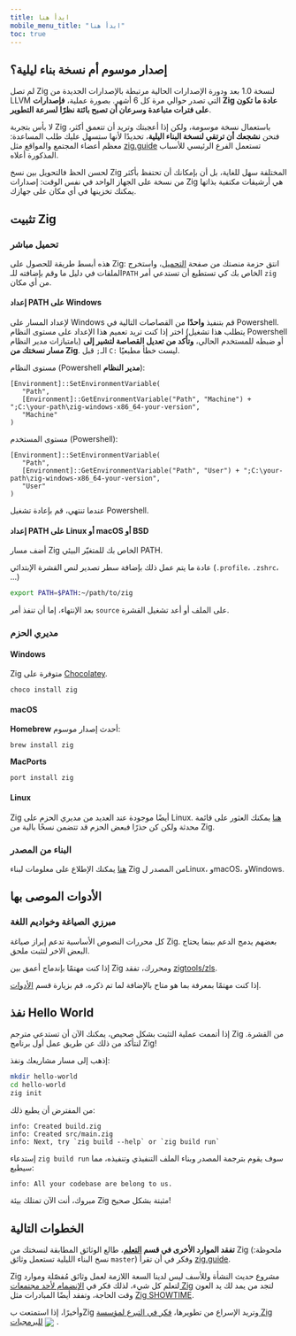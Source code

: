 ```yaml
---
title: ابدأ هنا
mobile_menu_title: "ابدأ هنا"
toc: true
---
```


## إصدار موسوم أم نسخة بناء ليلية؟
لم تصل Zig لنسخة 1.0 بعد ودورة الإصدارات الحالية مرتبطة بالإصدارات الجديدة من LLVM التي تصدر حوالي مرة كل 6 أشهر.
بصورة عملية، **فإصدارات Zig عادة ما تكون على فترات متباعدة وسرعان أن تصبح بائتة نظرًا لسرعة التطوير**.

لا بأس بتجربة Zig باستعمال نسخة موسومة، ولكن إذا أعجبتك وتريد أن تتعمق أكثر، فنحن **نشجعك أن ترتقي لنسخة البناء اليلية**، تحديدًا لأنها ستسهل عليك طلب المساعدة: معظم أعضاء المجتمع والمواقع مثل [zig.guide](https://zig.guide) تستعمل الفرع الرئيسي للأسباب المذكورة أعلاه.

لحسن الحظ فالتحويل بين نسخ Zig المختلفة سهل للغاية، بل أن بإمكانك أن تحتفظ بأكثر من نسخة على الجهاز الواحد في نفس الوقت: إصدارات Zig هي أرشيفات مكتفية بذاتها يمكنك تخزينها في أي مكان على جهازك.


## تثبيت Zig
### تحميل مباشر
هذه أبسط طريقة للحصول على Zig: انتق حزمة منصتك من صفحة [التحميل](/download)، واستخرج الملفات في دليل ما وقم بإضافته للـ`PATH` الخاص بك كي تستطيع أن تستدعي أمر `zig` من أي مكان.

#### إعداد PATH على Windows
لإعداد المسار على Windows قم بتنفيذ **واحدًا** من القصاصات التالية في Powershell.
اختر إذا كنت تريد تعميم هذا الإعداد على مستوى النظام (يتطلب هذا تشغيل Powershell بامتيازات مدير النظام) أو ضبطه للمستخدم الحالي، **وتأكد من تعديل القصاصة لتشير إلى مسار نسختك من Zig**.
الـ`;` قبل `C:` ليست خطأ مطبعيًا.

مستوى النظام (Powershell **مدير النظام**):
```
[Environment]::SetEnvironmentVariable(
   "Path",
   [Environment]::GetEnvironmentVariable("Path", "Machine") + ";C:\your-path\zig-windows-x86_64-your-version",
   "Machine"
)
```

مستوى المستخدم (Powershell):
```
[Environment]::SetEnvironmentVariable(
   "Path",
   [Environment]::GetEnvironmentVariable("Path", "User") + ";C:\your-path\zig-windows-x86_64-your-version",
   "User"
)
```
عندما تنتهي، قم بإعادة تشغيل Powershell.

#### إعداد PATH على Linux أو macOS أو BSD
أضف مسار Zig الخاص بك للمتغيّر البيئي PATH.

عادة ما يتم عمل ذلك بإضافة سطر تصدير لنص القشرة الإبتدائي (`.profile`، `.zshrc`، ...)
```bash
export PATH=$PATH:~/path/to/zig
```
بعد الإنتهاء، إما أن تنفذ أمر `source` على الملف أو أعد تشغيل القشرة.




### مديري الحزم
#### Windows
Zig متوفرة على [Chocolatey](https://chocolatey.org/packages/zig).
```
choco install zig
```

#### macOS

**Homebrew**
أحدث إصدار موسوم:
```
brew install zig
```

**MacPorts**
```
port install zig
```
#### Linux
Zig أيضًا موجودة عند العديد من مديري الحزم على Linux. [هنا](https://github.com/ziglang/zig/wiki/Install-Zig-from-a-Package-Manager) يمكنك العثور على قائمة محدثة ولكن كن حذرًا فبعض الحزم قد تتضمن نسخًا بالية من Zig.

### البناء من المصدر
[هنا](https://github.com/ziglang/zig/wiki/Building-Zig-From-Source) يمكنك الإطلاع على معلومات لبناء Zig من المصدر لLinux، وmacOS، وWindows.

## الأدوات الموصى بها
### مبرزي الصياغة وخواديم اللغة
كل محررات النصوص الأساسية تدعم إبراز صياغة Zig.
بعضهم يدمج الدعم بينما يحتاج البعض الاخر لتثبت ملحق.

إذا كنت مهتمًا بإندماج أعمق بين Zig ومحررك، تفقد [zigtools/zls](https://github.com/zigtools/zls).

إذا كنت مهتمًا بمعرفة بما هو متاح بالإضافة لما تم ذكره، قم بزيارة قسم [الأدوات](../tools/).

## نفذ Hello World
إذا أتممت عملية التثبت بشكل صحيص، يمكنك الآن أن تستدعي مترجم Zig من القشرة.
لنتأكد من ذلك عن طريق عمل أول برنامج Zig!

إذهب إلى مسار مشاريعك ونفذ:
```bash
mkdir hello-world
cd hello-world
zig init
```

من المفترض أن يطبع ذلك:
```
info: Created build.zig
info: Created src/main.zig
info: Next, try `zig build --help` or `zig build run`
```

إستدعاء `zig build run` سوف يقوم بترجمة المصدر وبناء الملف التنفيذي وتنفيذه، مما سيطبع:
```
info: All your codebase are belong to us.
```

مبروك، أنت الآن تمتلك بيئة Zig مثبتة بشكل صحيح!

## الخطوات التالية
**تفقد الموارد الأخرى في قسم [التعلم](../)**، طالع الوثائق المطابقة لنسختك من Zig (ملحوظة: نسخ البناء الليلية تستعمل وثائق `master`) وفكر في أن تقرأ [zig.guide](https://zig.guide).

Zig مشروع حديث النشأة وللأسف ليس لدينا السعة اللازمة لعمل وثائق مُفصّلة وموارد لتعلم كل شيء، لذلك فكر في [الإنضمام لأحد مجتمعات Zig](https://github.com/ziglang/zig/wiki/Community) لتجد من يمد لك يد العون وقت الحاجة، وتفقد أيضًا المبادرات مثل [Zig SHOWTIME](https://zig.show).

وأخيرًا، إذا استمتعت بZig وتريد الإسراع من تطويرها، [فكر في التبرع لمؤسسة Zig للبرمجيات](../../zsf)
<img src="/heart.svg" style="vertical-align:middle; margin-inline-end: 5px">.
